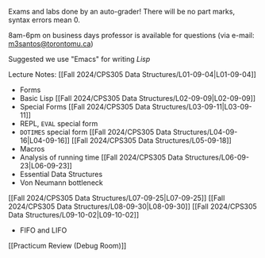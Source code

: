 Exams and labs done by an auto-grader! There will be no part marks, syntax errors mean 0.

8am-6pm on business days professor is available for questions (via e-mail: m3santos@torontomu.ca)

Suggested we use "Emacs" for writing *Lisp*

Lecture Notes:
[[Fall 2024/CPS305 Data Structures/L01-09-04|L01-09-04]]
- Forms
- Basic Lisp
[[Fall 2024/CPS305 Data Structures/L02-09-09|L02-09-09]]
- Special Forms
[[Fall 2024/CPS305 Data Structures/L03-09-11|L03-09-11]]
- REPL, `EVAL` special form
- `DOTIMES` special form
[[Fall 2024/CPS305 Data Structures/L04-09-16|L04-09-16]]
[[Fall 2024/CPS305 Data Structures/L05-09-18]]
- Macros
- Analysis of running time
[[Fall 2024/CPS305 Data Structures/L06-09-23|L06-09-23]]
- Essential Data Structures
- Von Neumann bottleneck

[[Fall 2024/CPS305 Data Structures/L07-09-25|L07-09-25]]
[[Fall 2024/CPS305 Data Structures/L08-09-30|L08-09-30]]
[[Fall 2024/CPS305 Data Structures/L09-10-02|L09-10-02]]
- FIFO and LIFO

[[Practicum Review (Debug Room)]]

